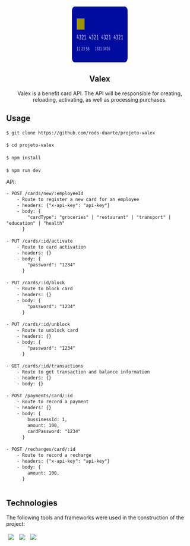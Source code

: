<p align="center">
  <a href="https://github.com/$username-github/$nome-repositorio">
    <img src="./card.svg" alt="readme-logo" width="150" height="150">
  </a>

  <h2 align="center">
    Valex
  </h2>
  <p align="center"> Valex is a benefit card API. The API will be responsible for creating, reloading, activating, as well as processing purchases. </p>
</p>

## Usage

```bash
$ git clone https://github.com/rods-duarte/projeto-valex

$ cd projeto-valex

$ npm install

$ npm run dev
```

API:

```
- POST /cards/new/:employeeId
    - Route to register a new card for an employee
    - headers: {"x-api-key": "api-key"}
    - body: {
        "cardType": "groceries" | "restaurant" | "transport" | "education" | "health"
      }
      
- PUT /cards/:id/activate
    - Route to card activation
    - headers: {}
    - body: {
        "password": "1234"
      }
      
- PUT /cards/:id/block
    - Route to block card
    - headers: {}
    - body: {
        "password": "1234"
      }
      
- PUT /cards/:id/unblock
    - Route to unblock card
    - headers: {}
    - body: {
        "password": "1234"
      }
      
- GET /cards/:id/transactions
    - Route to get transaction and balance information
    - headers: {}
    - body: {}
    
- POST /payments/card/:id
    - Route to record a payment
    - headers: {}
    - body: {
        bussinessId: 1,
        amount: 100,
        cardPassword: "1234"
      }
      
- POST /recharges/card/:id
    - Route to record a recharge
    - headers: {"x-api-key": "api-key"}
    - body: {
        amount: 100,
      }
     
```

## Technologies
The following tools and frameworks were used in the construction of the project:<br>
<p>
  <img style='margin: 5px;' src='https://img.shields.io/badge/Node.js-43853D?style=for-the-badge&logo=node.js&logoColor=white'>
  <img style='margin: 5px;' src='https://img.shields.io/badge/Express.js-404D59?style=for-the-badge'>
  <img style='margin: 5px;' src='https://img.shields.io/badge/TypeScript-007ACC?style=for-the-badge&logo=typescript&logoColor=white'>
</p>
